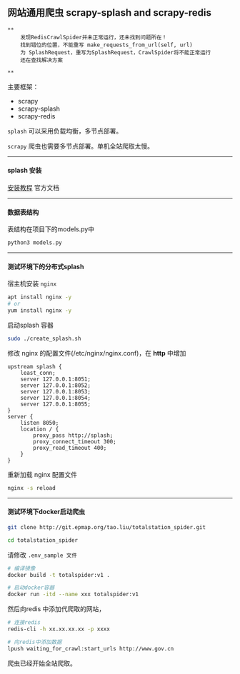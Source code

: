 ## 网站通用爬虫 scrapy-splash and scrapy-redis

    **
        发现RedisCrawlSpider并未正常运行，还未找到问题所在！
        找到错位的位置，不能重写 make_requests_from_url(self, url)
        为 SplashRequest，重写为SplashRequest，CrawlSpider将不能正常运行
        还在查找解决方案
        
    **

主要框架：
 
 - scrapy
 - scrapy-splash
 - scrapy-redis
 
 
`splash` 可以采用负载均衡，多节点部署。

`scrapy` 爬虫也需要多节点部署。单机全站爬取太慢。

---


#### splash 安装

[安装教程](https://github.com/scrapy-plugins/scrapy-splash#installation) 官方文档


---

#### 数据表结构
表结构在项目下的models.py中

```bash
python3 models.py
```

---


#### 测试环境下的分布式splash

 
宿主机安装 `nginx` 

```bash
apt install nginx -y
# or
yum install nginx -y
```

启动splash 容器

```bash
sudo ./create_splash.sh
```

修改 nginx 的配置文件(/etc/nginx/nginx.conf)，在 **http** 中增加

    upstream splash {
        least_conn;
        server 127.0.0.1:8051;
        server 127.0.0.1:8052;
        server 127.0.0.1:8053;
        server 127.0.0.1:8054;
        server 127.0.0.1:8055;
    }
    server {
        listen 8050;
        location / {
            proxy_pass http://splash;
            proxy_connect_timeout 300;
            proxy_read_timeout 400;
        }
    }


重新加载 nginx 配置文件

```bash
nginx -s reload
```

---


#### 测试环境下docker启动爬虫

```bash
git clone http://git.epmap.org/tao.liu/totalstation_spider.git

cd totalstation_spider
```

请修改 `.env_sample 文件`

```bash
# 编译镜像
docker build -t totalspider:v1 .

# 启动docker容器
docker run -itd --name xxx totalspider:v1
```

然后向redis 中添加代爬取的网站，
```bash
# 连接redis
redis-cli -h xx.xx.xx.xx -p xxxx

# 向redis中添加数据
lpush waiting_for_crawl:start_urls http://www.gov.cn
```

爬虫已经开始全站爬取。